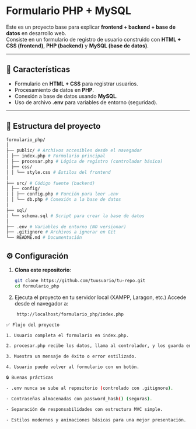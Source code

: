 # Formulario PHP + MySQL

Este es un proyecto base para explicar **frontend + backend + base de datos** en desarrollo web.  
Consiste en un formulario de registro de usuario construido con **HTML + CSS (frontend)**, **PHP (backend)** y **MySQL (base de datos)**.

---

## 🚀 Características
- Formulario en **HTML + CSS** para registrar usuarios.
- Procesamiento de datos en **PHP**.
- Conexión a base de datos usando **MySQL**.
- Uso de archivo **.env** para variables de entorno (seguridad).

---

## 📂 Estructura del proyecto
```bash
formulario_php/
│
├── public/ # Archivos accesibles desde el navegador
│ ├── index.php # Formulario principal
│ ├── procesar.php # Lógica de registro (controlador básico)
│ ├── css/
│ │ └── style.css # Estilos del frontend
│
├── src/ # Código fuente (backend)
│ ├── config/
│ │ ├── config.php # Función para leer .env
│ │ └── db.php # Conexión a la base de datos
│
├── sql/
│ └── schema.sql # Script para crear la base de datos
│
├── .env # Variables de entorno (NO versionar)
├── .gitignore # Archivos a ignorar en Git
└── README.md # Documentación 
```

## ⚙️ Configuración

1. **Clona este repositorio**:
   ```bash
   git clone https://github.com/tuusuario/tu-repo.git
   cd formulario_php 
   ```


2. Ejecuta el proyecto en tu servidor local (XAMPP, Laragon, etc.)
Accede desde el navegador a:
```bash
    http://localhost/formulario_php/index.php

✅ Flujo del proyecto

1. Usuario completa el formulario en index.php.

2. procesar.php recibe los datos, llama al controlador, y los guarda en la base de datos.

3. Muestra un mensaje de éxito o error estilizado.

4. Usuario puede volver al formulario con un botón.

🔒 Buenas prácticas

- .env nunca se sube al repositorio (controlado con .gitignore).

- Contraseñas almacenadas con password_hash() (seguras).

- Separación de responsabilidades con estructura MVC simple.

- Estilos modernos y animaciones básicas para una mejor presentación.